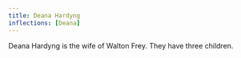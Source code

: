 ```yaml
---
title: Deana Hardyng
inflections: [Deana]
---
```


Deana Hardyng is the wife of Walton Frey. They have three children.


